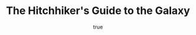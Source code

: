 ---
title: "The Hitchhiker's Guide to the Galaxy"
bookCover: "/assets/book-covers/the-hitchhikers-guide-to-the-galaxy.jpg"
slug: "the-hitchhikers-guide-to-the-galaxy"
bookAuthor: "Douglas Adams"
rating: 10
done: false
amazonLink: ""
author:
  name: Rico Trebeljahr
  picture: "/assets/blog/profile.jpeg"
---